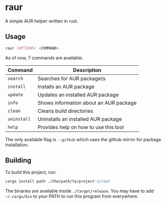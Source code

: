 # raur
A simple AUR helper written in rust.

## Usage
```bash
raur [OPTIONS] <COMMAND>
```

As of now, 7 commands are available:

| Command     | Description                            |
|-------------|----------------------------------------|
| `search`    | Searches for AUR package(s             |
| `install`   | Installs an AUR package                |
| `update`    | Updates an installed AUR package       |
| `info`      | Shows information about an AUR package |
| `clean`     | Cleans build directories               |
| `uninstall` | Uninstalls an installed AUR package    |
| `help`      | Provides help on how to use this tool  |

The only available flag is `--github` which uses the github mirror for package installation.

## Building

To build this project, run:

```bash
cargo install path ./the/path/to/project's/root
```

The binaries are available inside `./target/release`. You may have to add `~/.cargo/bin` to your PATH to run this program from everywhere.
